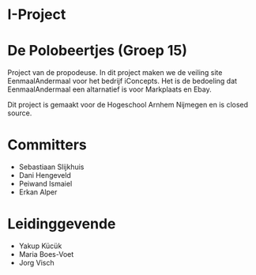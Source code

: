 # I-Project
# De Polobeertjes (Groep 15)

Project van de propodeuse. In dit project maken we de veiling site EenmaalAndermaal voor het bedrijf iConcepts. Het is de bedoeling dat EenmaalAndermaal een altarnatief is voor Markplaats en Ebay.

Dit project is gemaakt voor de Hogeschool Arnhem Nijmegen en is closed source. 

# Committers
- Sebastiaan Slijkhuis
- Dani Hengeveld
- Peiwand Ismaiel
- Erkan Alper

# Leidinggevende
- Yakup Kücük
- Maria Boes-Voet
- Jorg Visch

